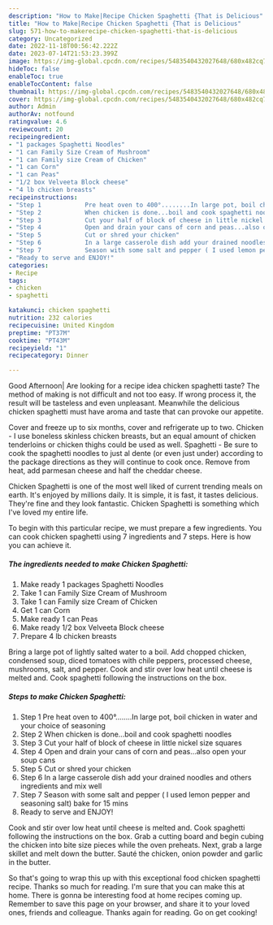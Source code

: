 ```yaml
---
description: "How to Make|Recipe Chicken Spaghetti {That is Delicious"
title: "How to Make|Recipe Chicken Spaghetti {That is Delicious"
slug: 571-how-to-makerecipe-chicken-spaghetti-that-is-delicious
category: Uncategorized
date: 2022-11-18T00:56:42.222Z
date: 2023-07-14T21:53:23.399Z
image: https://img-global.cpcdn.com/recipes/5483540432027648/680x482cq70/chicken-spaghetti-recipe-main-photo.jpg
hideToc: false
enableToc: true
enableTocContent: false
thumbnail: https://img-global.cpcdn.com/recipes/5483540432027648/680x482cq70/chicken-spaghetti-recipe-main-photo.jpg
cover: https://img-global.cpcdn.com/recipes/5483540432027648/680x482cq70/chicken-spaghetti-recipe-main-photo.jpg
author: Admin
authorAv: notfound
ratingvalue: 4.6
reviewcount: 20
recipeingredient:
- "1 packages Spaghetti Noodles"
- "1 can Family Size Cream of Mushroom"
- "1 can Family size Cream of Chicken"
- "1 can Corn"
- "1 can Peas"
- "1/2 box Velveeta Block cheese"
- "4 lb chicken breasts"
recipeinstructions:
- "Step 1            Pre heat oven to 400°........In large pot, boil chicken in water and your choice of seasoning"
- "Step 2            When chicken is done...boil and cook spaghetti noodles"
- "Step 3            Cut your half of block of cheese in little nickel size squares"
- "Step 4            Open and drain your cans of corn and peas...also open your soup cans"
- "Step 5            Cut or shred your chicken"
- "Step 6            In a large casserole dish add your drained noodles and others ingredients and mix well"
- "Step 7            Season with some salt and pepper ( I used lemon pepper and seasoning salt) bake for 15 mins"
- "Ready to serve and ENJOY!"
categories:
- Recipe
tags:
- chicken
- spaghetti

katakunci: chicken spaghetti 
nutrition: 232 calories
recipecuisine: United Kingdom
preptime: "PT37M"
cooktime: "PT43M"
recipeyield: "1"
recipecategory: Dinner

---
```



Good Afternoon| Are looking for a recipe idea chicken spaghetti taste? The method of making is not difficult and not too easy. If wrong process it, the result will be tasteless and even unpleasant. Meanwhile the delicious chicken spaghetti must have aroma and taste that can provoke our appetite.





Cover and freeze up to six months, cover and refrigerate up to two. Chicken - I use boneless skinless chicken breasts, but an equal amount of chicken tenderloins or chicken thighs could be used as well. Spaghetti - Be sure to cook the spaghetti noodles to just al dente (or even just under) according to the package directions as they will continue to cook once. Remove from heat, add parmesan cheese and half the cheddar cheese.

Chicken Spaghetti is one of the most well liked of current trending meals on earth. It's enjoyed by millions daily. It is simple, it is fast, it tastes delicious. They're fine and they look fantastic. Chicken Spaghetti is something which I've loved my entire life.


To begin with this particular recipe, we must prepare a few ingredients. You can cook chicken spaghetti using 7 ingredients and 7 steps. Here is how you can achieve it.

<!--inarticleads1-->

##### The ingredients needed to make Chicken Spaghetti:

1. Make ready 1 packages Spaghetti Noodles
1. Take 1 can Family Size Cream of Mushroom
1. Take 1 can Family size Cream of Chicken
1. Get 1 can Corn
1. Make ready 1 can Peas
1. Make ready 1/2 box Velveeta Block cheese
1. Prepare 4 lb chicken breasts


Bring a large pot of lightly salted water to a boil. Add chopped chicken, condensed soup, diced tomatoes with chile peppers, processed cheese, mushrooms, salt, and pepper. Cook and stir over low heat until cheese is melted and. Cook spaghetti following the instructions on the box. 

<!--inarticleads2-->

##### Steps to make Chicken Spaghetti:

1. Step 1            Pre heat oven to 400°........In large pot, boil chicken in water and your choice of seasoning
1. Step 2            When chicken is done...boil and cook spaghetti noodles
1. Step 3            Cut your half of block of cheese in little nickel size squares
1. Step 4            Open and drain your cans of corn and peas...also open your soup cans
1. Step 5            Cut or shred your chicken
1. Step 6            In a large casserole dish add your drained noodles and others ingredients and mix well
1. Step 7            Season with some salt and pepper ( I used lemon pepper and seasoning salt) bake for 15 mins
1. Ready to serve and ENJOY!

Cook and stir over low heat until cheese is melted and. Cook spaghetti following the instructions on the box. Grab a cutting board and begin cubing the chicken into bite size pieces while the oven preheats. Next, grab a large skillet and melt down the butter. Sauté the chicken, onion powder and garlic in the butter. 

So that's going to wrap this up with this exceptional food chicken spaghetti recipe. Thanks so much for reading. I'm sure that you can make this at home. There is gonna be interesting food at home recipes coming up. Remember to save this page on your browser, and share it to your loved ones, friends and colleague. Thanks again for reading. Go on get cooking!
